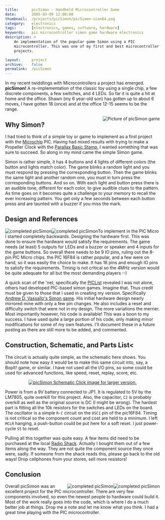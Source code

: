 ```yaml
---
title:      picSimon - Handheld Microcontroller Game
date:       2005-03-09 12:00:00
thumbnail:  /projects/picSimon/picSimon-icon64.png
category:   electronics
tags:       [electronics, games, software, hardware]
keywords:   pic microcontroller simon game hardware electronics
description: >
    An implementation of the popular game Simon using a PIC
    microcontroller. This was one of my first and best microcontroller
    projects.

layout:     project
archive: 	false
permalink:  /picSimon
---
```

In my recent twiddlings with Microcontrollers a project has emerged.
<b>picSimon!</b> A re-implementation of the classic toy using a single
chip, a few discrete components, a few switches, and 4 LEDs. So far it
is quite a hit at home and the office. Shawn (my 6 year-old son) has
gotten up to about 6 moves, I have gotten 18 (once) and at the office
12-15 seems to be the range.


<img alt="Picture of picSimon game" src="{{site.baseurl}}/assets/projects/picSimon/picSimon-1.jpg" style="float: right;" />

## Why Simon?

I had tried to think of a simple toy or game to implement as a first
project with the <a href="http://microchip.com">Microchip</a> PIC.
Having had mixed results with trying to make a Propeller Clock with the
<a href="http://parallax.com">Parallax Basic Stamp</a>, I wanted
something that was sure to succeed. So along in my mind came the simple
Simon game.

Simon is rather simple, it has 4 buttons and 4 lights of different
colors (the button and lights match color). The game blinks a random
light and you must respond by pressing the corresponding button. Then
the game blinks the same light and another random one, you must in turn
press the corresponding buttons. And so on. With each light and button
press there is an audible tone, different for each color, to give
audible clues to the pattern. As time goes on it becomes quite a
challenge to your memory to recall the ever increasing pattern. You get
only a few seconds between each button press and are taunted with a
buzzer if you miss the mark.

## Design and References
<img alt="completed picSimon" style="float: left;" src="{{site.baseurl}}/assets/projects/picSimon/picSimon-5.jpg" />
<img alt="completed picSimon" style="float: left;" src="{{site.baseurl}}/assets/projects/picSimon/picSimon-4.jpg"/>
To implement in the PIC Micro I started completely backwards. Designing
the hardware first. This was done to ensure the hardware would satisfy
the requirements. The game needs (at least) 5 outputs for LEDs and a
buzzer or speaker and 4 inputs for the game buttons. So overall there
needs to be 9 IO pins, ruling out the 8-pin PIC Micro chips. the PIC
16F84 is rather popular, and a few were on hand, so it was easily the
choice to make. It has 18 pins and enough IO pins to satisfy the
requirements. Timing is not critical so the 4MHz version would be quite
adequate for all but the most demanding players :-)

A quick scan of the 'net, specifically the <a
href="http://www.piclist.org">PICList</a> revealed I was not alone,
others had developed PIC-based simon games. Imagine that. Thus credit
must be given to those that I used in creating my version. Specifically
<a href="http://www.piclist.com/techref/piclist/simon/index.htm">Andrew
D. Vassallo's Simon game</a>. His initial hardware design nearly
mirrored mine with only a few pin changes. He also includes a reset and
difficulty switch that were not in my design. The more variations the
merrier. Most importantly however, his code is available! This was a
boon to my success. I have used quite a large portion of his code, only
making minor modifications for some of my own features. I'll document
these in a future posting as there are still more to be added, and
commented.

## Construction, Schematic, and Parts List<
The circuit is actually quite simple, as the schematic here shows. You
should note how easy it would be to make this same circuit into, say, a
BopIt! game, or similar. I have not used all the I/O pins, so some could
be used for advanced functions, like speed, reset, replay, score, etc.

<p style="text-align: center;">
<a href="{{site.baseurl}}/assets/projects/picSimon/picSimon-schematic847x783.png">
    <img alt="picSimon Schematic" src="{{site.baseurl}}/assets/projects/picSimon/picSimon-schematic489x456.png" />
    Click image for larger version.
</a>
</p>

Power is from a 9V battery connected to <span class="code">JP1</span>.
It is regulated to 5V by the LM7805, quite overkill for this project.
Also, the capacitor, <code>C2</code> is probably overkill as well as the
original source is DC (I might be wrong). The hardest part is fitting
all the 10k resistors for the switches and LEDs on the board. The
oscillator is a simple <code>R-C</code> circuit on the <code>OSC1</code>
pin of the pic16F84. Timing is not critical so the component count and
cost are held to a minimum. I left <code>MCLR</code> hanging, a
push-button could be put here for a soft reset. I just power-cycle
<code>S5</code> to reset.

Pulling all this together was quite easy. A few items did need to be
purchased at the local <a href="http://radioshack.com">Radio Shack</a>.
Actually I bought them out of a few items along the way. They are not
quite the component source they once were, sadly. If someone from the
shack reads this, please go back to the old ways! Drop cellphones from
your stores, sell more resistors!

## Conclusion
<img alt="completed picSimon" style="float: right;" src="{{site.baseurl}}/assets/projects/picSimon/picSimon-3.jpg" />
<img alt="completed picSimon" style="float: right;" src="{{site.baseurl}}/assets/projects/picSimon/picSimon-2.jpg" />
Overall picSimon was an excellent project for the PIC microcontroller. There are very few
components involved, so even the newest people to hardware could build
it. Most of the work really goes into the code, which is where I do a
much better job at things. Drop me a note and let me know what you
think. I had a great time playing with the PIC microcontroller.
